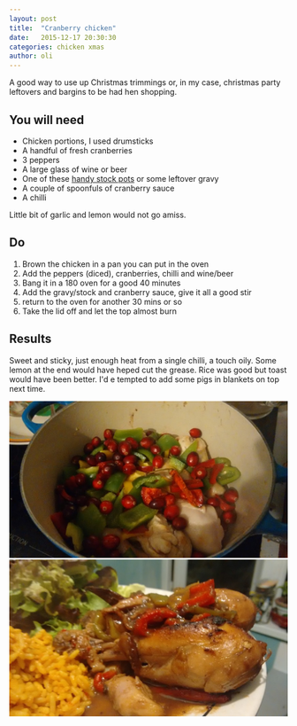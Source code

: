 ```yaml
---
layout: post
title:  "Cranberry chicken"
date:   2015-12-17 20:30:30
categories: chicken xmas 
author: oli
---
```


A good way to use up Christmas trimmings or, in my case, christmas party leftovers and bargins to be had hen shopping.


## You will need

* Chicken portions, I used drumsticks
* A handful of fresh cranberries
* 3 peppers
* A large glass of wine or beer
* One of these [handy stock pots](http://amzn.to/1QCCVNF) or some leftover gravy
* A couple of spoonfuls of cranberry sauce
* A chilli

Little bit of garlic and lemon would not go amiss.

## Do

1. Brown the chicken in a pan you can put in the oven
2. Add the peppers (diced), cranberries, chilli and wine/beer
3. Bang it in a 180 oven for a good 40 minutes
4. Add the gravy/stock and cranberry sauce, give it all a good stir
5. return to the oven for another 30 mins or so
6. Take the lid off and let the top almost burn


## Results

Sweet and sticky, just enough heat from a single chilli, a touch oily.  Some lemon at the end would have heped cut the grease. Rice was good but toast would have been better.  I'd e tempted to add some pigs in blankets on top next time.


![Ready for the oven](/images/cranberry_chicken/cranberry_chicken_1.jpg)
![Hitting the plate](/images/cranberry_chicken/cranberry_chicken_2.jpg)
